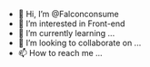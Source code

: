 - 👋 Hi, I’m @Falconconsume
- 👀 I’m interested in Front-end 
- 🌱 I’m currently learning ...
- 💞️ I’m looking to collaborate on ...
- 📫 How to reach me ...

<!---
Falconconsume/Falconconsume is a ✨ special ✨ repository because its `README.md` (this file) appears on your GitHub profile.
You can click the Preview link to take a look at your changes.
--->
